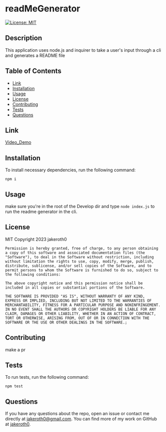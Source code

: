 # readMeGenerator

  [![License: MIT](https://img.shields.io/badge/License-MIT-yellow.svg)](https://opensource.org/licenses/MIT)

  ## Description
  This application uses node.js and inquirer to take a user's input through a cli and generates a README file

  ## Table of Contents
  - [Link](#Link)
  - [Installation](#Installation)
  - [Usage](#Usage)
  - [License](#License)
  - [Contributing](#Contributing)
  - [Tests](#Tests)
  - [Questions](#Questions)

  ## Link
  [Video_Demo](https://drive.google.com/file/d/1WwYCFrRM8auoa8qQiGF0YVJYuqu0jeGk/view?usp=share_link)
  
   ## Installation
  To install necessary dependencies, run the following command:

  ` npm i `

  ## Usage
  make sure you're in the root of the Develop dir and type `node index.js` to run the readme generator in the cli.

  ## License
  MIT
  Copyright 2023 jakeroth0

    Permission is hereby granted, free of charge, to any person obtaining a copy of this software and associated documentation files (the "Software"), to deal in the Software without restriction, including without limitation the rights to use, copy, modify, merge, publish, distribute, sublicense, and/or sell copies of the Software, and to permit persons to whom the Software is furnished to do so, subject to the following conditions:
    
    The above copyright notice and this permission notice shall be included in all copies or substantial portions of the Software.
    
    THE SOFTWARE IS PROVIDED "AS IS", WITHOUT WARRANTY OF ANY KIND, EXPRESS OR IMPLIED, INCLUDING BUT NOT LIMITED TO THE WARRANTIES OF MERCHANTABILITY, FITNESS FOR A PARTICULAR PURPOSE AND NONINFRINGEMENT. IN NO EVENT SHALL THE AUTHORS OR COPYRIGHT HOLDERS BE LIABLE FOR ANY CLAIM, DAMAGES OR OTHER LIABILITY, WHETHER IN AN ACTION OF CONTRACT, TORT OR OTHERWISE, ARISING FROM, OUT OF OR IN CONNECTION WITH THE SOFTWARE OR THE USE OR OTHER DEALINGS IN THE SOFTWARE.;

  ## Contributing
  make a pr

  ## Tests
  To run tests, run the following command:

  ` npm test `

  ## Questions
  If you have any questions about the repo, open an issue or contact me directly at jakeroth0@gmail.com. You can find more of my work on GitHub at [jakeroth0](https://github.com/jakeroth0).
